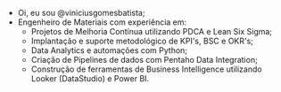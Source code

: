 - Oi, eu sou @viniciusgomesbatista;
- Engenheiro de Materiais com experiência em: 
  - Projetos de Melhoria Contínua utilizando PDCA e Lean Six Sigma;
  - Implantação e suporte metodológico de KPI's, BSC e OKR's;
  - Data Analytics e automações com Python;
  - Criação de Pipelines de dados com Pentaho Data Integration;
  - Construção de ferramentas de Business Intelligence utilizando Looker (DataStudio) e Power BI.



<!---
vinigo18/vinigo18 is a ✨ special ✨ repository because its `README.md` (this file) appears on your GitHub profile.
You can click the Preview link to take a look at your changes.
--->
